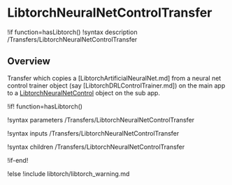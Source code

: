 # LibtorchNeuralNetControlTransfer

!if function=hasLibtorch()
!syntax description /Transfers/LibtorchNeuralNetControlTransfer

## Overview

Transfer which copies a [LibtorchArtificialNeuralNet.md] from a neural net control trainer object
(say [LibtorchDRLControlTrainer.md]) on the main app to a [LibtorchNeuralNetControl](source/libtorch/controls/LibtorchNeuralNetControl.md) object on the sub app.

!if! function=hasLibtorch()

!syntax parameters /Transfers/LibtorchNeuralNetControlTransfer

!syntax inputs /Transfers/LibtorchNeuralNetControlTransfer

!syntax children /Transfers/LibtorchNeuralNetControlTransfer

!if-end!

!else
!include libtorch/libtorch_warning.md
